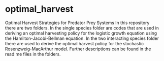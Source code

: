 # optimal_harvest
Optimal Harvest Strategies for Predator Prey Systems
In this repository there are two folders. In the single species folder are codes that are used in deriving an optimal harvesting policy for the logistic growth equation using the Hamilton-Jacobi-Bellman equation. In the two interacting species folder there are used to derive the optimal harvest policy for the stochastic Rosenzweig-MacArthur model. 
Further descriptions can be found in the read me files in the folders.
